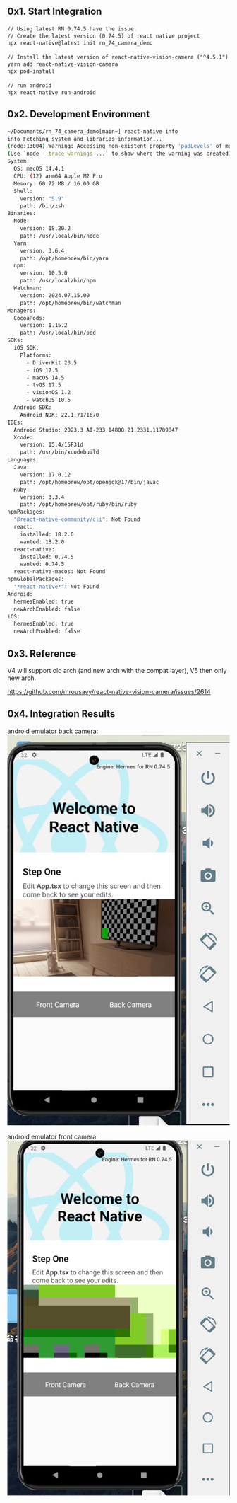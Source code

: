 ## 0x1. Start Integration
```
// Using latest RN 0.74.5 have the issue.
// Create the latest version (0.74.5) of react native project
npx react-native@latest init rn_74_camera_demo

// Install the latest version of react-native-vision-camera ("^4.5.1")
yarn add react-native-vision-camera
npx pod-install

// run android
npx react-native run-android

```
## 0x2. Development Environment

```bash
~/Documents/rn_74_camera_demo[main~] react-native info       
info Fetching system and libraries information...
(node:13004) Warning: Accessing non-existent property 'padLevels' of module exports inside circular dependency
(Use `node --trace-warnings ...` to show where the warning was created)
System:
  OS: macOS 14.4.1
  CPU: (12) arm64 Apple M2 Pro
  Memory: 60.72 MB / 16.00 GB
  Shell:
    version: "5.9"
    path: /bin/zsh
Binaries:
  Node:
    version: 18.20.2
    path: /usr/local/bin/node
  Yarn:
    version: 3.6.4
    path: /opt/homebrew/bin/yarn
  npm:
    version: 10.5.0
    path: /usr/local/bin/npm
  Watchman:
    version: 2024.07.15.00
    path: /opt/homebrew/bin/watchman
Managers:
  CocoaPods:
    version: 1.15.2
    path: /usr/local/bin/pod
SDKs:
  iOS SDK:
    Platforms:
      - DriverKit 23.5
      - iOS 17.5
      - macOS 14.5
      - tvOS 17.5
      - visionOS 1.2
      - watchOS 10.5
  Android SDK:
    Android NDK: 22.1.7171670
IDEs:
  Android Studio: 2023.3 AI-233.14808.21.2331.11709847
  Xcode:
    version: 15.4/15F31d
    path: /usr/bin/xcodebuild
Languages:
  Java:
    version: 17.0.12
    path: /opt/homebrew/opt/openjdk@17/bin/javac
  Ruby:
    version: 3.3.4
    path: /opt/homebrew/opt/ruby/bin/ruby
npmPackages:
  "@react-native-community/cli": Not Found
  react:
    installed: 18.2.0
    wanted: 18.2.0
  react-native:
    installed: 0.74.5
    wanted: 0.74.5
  react-native-macos: Not Found
npmGlobalPackages:
  "*react-native*": Not Found
Android:
  hermesEnabled: true
  newArchEnabled: false
iOS:
  hermesEnabled: true
  newArchEnabled: false

```

## 0x3. Reference 

V4 will support old arch (and new arch with the compat layer), V5 then only new arch.

https://github.com/mrousavy/react-native-vision-camera/issues/2614


## 0x4. Integration Results
android emulator back camera:
![img](./img/back_ca.png)

android emulator front camera:
![img](./img/front_ca.png)